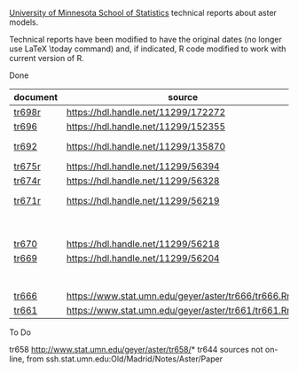 [University of Minnesota School of Statistics](https://cla.umn.edu/statistics)
technical reports about aster models.

Technical reports have been modified to have the original dates (no
longer use LaTeX \today command) and, if indicated, R code modified
to work with current version of R.

Done

| document | source | note |
|----------|--------|------|
| [tr698r](https://raw.githubusercontent.com/cjgeyer/AsterTR/main/tr698r.pdf) | https://hdl.handle.net/11299/172272 | |
| [tr696](https://raw.githubusercontent.com/cjgeyer/AsterTR/main/tr696.pdf) | https://hdl.handle.net/11299/152355 | |
| [tr692](https://raw.githubusercontent.com/cjgeyer/AsterTR/main/tr692.pdf) | https://hdl.handle.net/11299/135870 | edited to add library(trust) |
| [tr675r](https://raw.githubusercontent.com/cjgeyer/AsterTR/main/tr675r.pdf) | https://hdl.handle.net/11299/56394 | |
| [tr674r](https://raw.githubusercontent.com/cjgeyer/AsterTR/main/tr674r.pdf) | https://hdl.handle.net/11299/56328 | |
| [tr671r](https://raw.githubusercontent.com/cjgeyer/AsterTR/main/tr671r.pdf) | https://hdl.handle.net/11299/56219 | edited because needed R-2.10.0 |
| | | emits warning about `RNGversion("2.5.0")` |
| [tr670](https://raw.githubusercontent.com/cjgeyer/AsterTR/main/tr670.pdf) | https://hdl.handle.net/11299/56218 | |
| [tr669](https://raw.githubusercontent.com/cjgeyer/AsterTR/main/tr669.pdf) | https://hdl.handle.net/11299/56204 | edited to fix plots |
| | | emits warning about `RNGversion("2.7.0")` |
| [tr666](https://raw.githubusercontent.com/cjgeyer/AsterTR/main/tr666.pdf) | https://www.stat.umn.edu/geyer/aster/tr666/tr666.Rnw |
| [tr661](https://raw.githubusercontent.com/cjgeyer/AsterTR/main/tr661.pdf) | https://www.stat.umn.edu/geyer/aster/tr661/tr661.Rnw | 

To Do

tr658  http://www.stat.umn.edu/geyer/aster/tr658/*
tr644  sources not on-line, from ssh.stat.umn.edu:Old/Madrid/Notes/Aster/Paper
